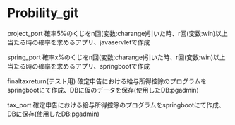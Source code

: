 # Probility_git


project_port
確率5%のくじをn回(変数:charange)引いた時、r回(変数:win)以上当たる時の確率を求めるアプリ、javaservletで作成

spring_port
確率x%のくじをn回(変数:charange)引いた時、r回(変数:win)以上当たる時の確率を求めるアプリ、springbootで作成

finaltaxreturn(テスト用)
確定申告における給与所得控除のプログラムをspringbootにて作成、DBに仮のデータを保存(使用したDB:pgadmin)

tax_port
確定申告における給与所得控除のプログラムをspringbootにて作成、DBに保存(使用したDB:pgadmin)